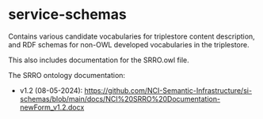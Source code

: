 # service-schemas
Contains various candidate vocabularies for triplestore content description, and RDF schemas for non-OWL developed vocabularies in the triplestore.

This also includes documentation for the SRRO.owl file.

The SRRO ontology documentation:
- v1.2 (08-05-2024): https://github.com/NCI-Semantic-Infrastructure/si-schemas/blob/main/docs/NCI%20SRRO%20Documentation-newForm_v1.2.docx 
  
